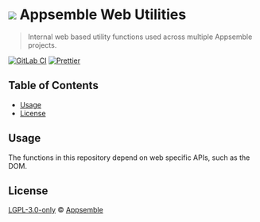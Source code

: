 # ![](https://gitlab.com/appsemble/appsemble/-/raw/0.28.4/config/assets/logo.svg) Appsemble Web Utilities

> Internal web based utility functions used across multiple Appsemble projects.

[![GitLab CI](https://gitlab.com/appsemble/appsemble/badges/0.28.4/pipeline.svg)](https://gitlab.com/appsemble/appsemble/-/releases/0.28.4)
[![Prettier](https://img.shields.io/badge/code_style-prettier-ff69b4.svg)](https://prettier.io)

## Table of Contents

- [Usage](#usage)
- [License](#license)

## Usage

The functions in this repository depend on web specific APIs, such as the DOM.

## License

[LGPL-3.0-only](https://gitlab.com/appsemble/appsemble/-/blob/0.28.4/LICENSE.md) ©
[Appsemble](https://appsemble.com)
